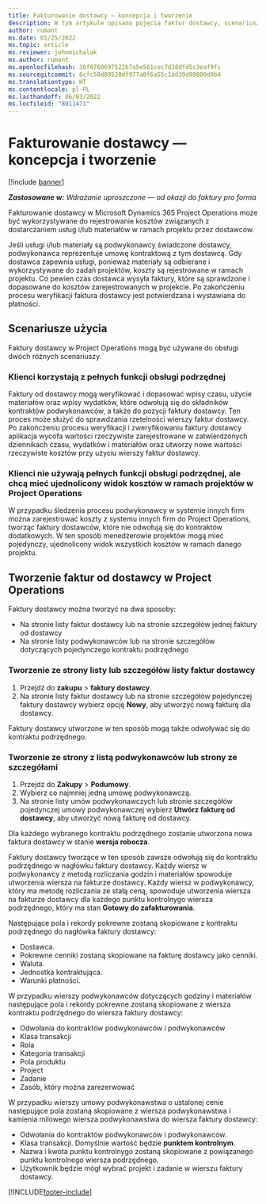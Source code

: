 ```yaml
---
title: Fakturowanie dostawcy — koncepcja i tworzenie
description: W tym artykule opisano pojęcia faktur dostawcy, scenariusze użycia oraz sposób tworzenia faktur od dostawców w Microsoft Dynamics 365 Project Operations.
author: rumant
ms.date: 03/25/2022
ms.topic: article
ms.reviewer: johnmichalak
ms.author: rumant
ms.openlocfilehash: 38f0760697522b7a5e561cec7d38dfd5c3eaf9fc
ms.sourcegitcommit: 6cfc50d89528df977a8f6a55c1ad39d99800d9b4
ms.translationtype: HT
ms.contentlocale: pl-PL
ms.lasthandoff: 06/03/2022
ms.locfileid: "8911471"
---
```

# <a name="vendor-invoicing---concept-and-creation"></a>Fakturowanie dostawcy — koncepcja i tworzenie

[!include [banner](../../includes/dataverse-preview.md)]

_**Zastosowane w:** Wdrażanie uproszczone — od okazji do faktury pro forma_

Fakturowanie dostawcy w Microsoft Dynamics 365 Project Operations może być wykorzystywane do rejestrowanie kosztów związanych z dostarczaniem usług i/lub materiałów w ramach projektu przez dostawców.

Jeśli usługi i/lub materiały są podwykonawcy świadczone dostawcy, podwykonawca reprezentuje umowę kontraktową z tym dostawcą. Gdy dostawca zapewnia usługi, ponieważ materiały są odbierane i wykorzystywane do zadań projektów, koszty są rejestrowane w ramach projektu. Co pewien czas dostawca wysyła faktury, które są sprawdzone i dopasowane do kosztów zarejestrowanych w projekcie. Po zakończeniu procesu weryfikacji faktura dostawcy jest potwierdzana i wystawiana do płatności.

## <a name="scenarios-for-use"></a>Scenariusze użycia

Faktury dostawcy w Project Operations mogą być używane do obsługi dwóch różnych scenariuszy.

### <a name="customers-use-the-full-subcontracting-experiences"></a>Klienci korzystają z pełnych funkcji obsługi podrzędnej

Faktury od dostawcy mogą weryfikować i dopasować wpisy czasu, użycie materiałów oraz wpisy wydatków, które odwołują się do składników kontraktów podwykonawców, a także do pozycji faktury dostawcy. Ten proces może służyć do sprawdzania rzetelności wierszy faktur dostawcy. Po zakończeniu procesu weryfikacji i zweryfikowaniu faktury dostawcy aplikacja wycofa wartości rzeczywiste zarejestrowane w zatwierdzonych dziennikach czasu, wydatków i materiałów oraz utworzy nowe wartości rzeczywiste kosztów przy użyciu wierszy faktur dostawcy.

### <a name="customers-dont-use-the-full-subcontracting-experiences-but-want-to-have-a-unified-view-of-costs-on-projects-in-project-operations"></a>Klienci nie używają pełnych funkcji obsługi podrzędnej, ale chcą mieć ujednolicony widok kosztów w ramach projektów w Project Operations

W przypadku śledzenia procesu podwykonawcy w systemie innych firm można zarejestrować koszty z systemu innych firm do Project Operations, tworząc faktury dostawców, które nie odwołują się do kontraktów dodatkowych. W ten sposób menedżerowie projektów mogą mieć pojedynczy, ujednolicony widok wszystkich kosztów w ramach danego projektu.

## <a name="creation-of-vendor-invoices-in-project-operations"></a>Tworzenie faktur od dostawcy w Project Operations

Faktury dostawcy można tworzyć na dwa sposoby:

- Na stronie listy faktur dostawcy lub na stronie szczegółów jednej faktury od dostawcy
- Na stronie listy podwykonawców lub na stronie szczegółów dotyczących pojedynczego kontraktu podrzędnego

### <a name="creation-from-the-vendor-invoice-list-page-or-details-page"></a>Tworzenie ze strony listy lub szczegółów listy faktur dostawcy

1. Przejdź do **zakupu** \> **faktury dostawcy**.
2. Na stronie listy faktur dostawcy lub na stronie szczegółów pojedynczej faktury dostawcy wybierz opcję **Nowy**, aby utworzyć nową fakturę dla dostawcy.

Faktury dostawcy utworzone w ten sposób mogą także odwoływać się do kontraktu podrzędnego.

### <a name="creation-from-the-subcontract-list-page-or-details-page"></a>Tworzenie ze strony z listą podwykonawców lub strony ze szczegółami

1. Przejdź do **Zakupy** \> **Podumowy**.
2. Wybierz co najmniej jedną umowę podwykonawczą.
3. Na stronie listy umów podwykonawczych lub stronie szczegółów pojedynczej umowy podwykonawczej wybierz **Utwórz fakturę od dostawcy**, aby utworzyć nową fakturę od dostawcy.

Dla każdego wybranego kontraktu podrzędnego zostanie utworzona nowa faktura dostawcy w stanie **wersja robocza**.

Faktury dostawcy tworzące w ten sposób zawsze odwołują się do kontraktu podrzędnego w nagłówku faktury dostawcy. Każdy wiersz w podwykonawcy z metodą rozliczania godzin i materiałów spowoduje utworzenia wiersza na fakturze dostawcy. Każdy wiersz w podwykonawcy, który ma metodę rozliczania ze stałą ceną, spowoduje utworzenia wiersza na fakturze dostawcy dla każdego punktu kontrolnygo wiersza podrzędnego, który ma stan **Gotowy do zafakturowania**.

Następujące pola i rekordy pokrewne zostaną skopiowane z kontraktu podrzędnego do nagłówka faktury dostawcy:

- Dostawca.
- Pokrewne cenniki zostaną skopiowane na fakturę dostawcy jako cenniki.
- Waluta.
- Jednostka kontraktująca.
- Warunki płatności.

W przypadku wierszy podwykonawców dotyczących godziny i materiałów następujące pola i rekordy pokrewne zostaną skopiowane z wiersza kontraktu podrzędnego do wiersza faktury dostawcy:

- Odwołania do kontraktów podwykonawców i podwykonawców
- Klasa transakcji
- Rola
- Kategoria transakcji
- Pola produktu
- Project
- Zadanie
- Zasób, który można zarezerwować

W przypadku wierszy umowy podwykonawstwa o ustalonej cenie następujące pola zostaną skopiowane z wiersza podwykonawstwa i kamienia milowego wiersza podwykonawstwa do wiersza faktury dostawcy:

- Odwołania do kontraktów podwykonawców i podwykonawców.
- Klasa transakcji. Domyślnie wartość będzie **punktem kontrolnym**.
- Nazwa i kwota punktu kontrolnygo zostaną skopiowane z powiązanego punktu kontrolnego wiersza podrzędnego.
- Użytkownik będzie mógł wybrać projekt i zadanie w wierszu faktury dostawcy.

[!INCLUDE[footer-include](../../includes/footer-banner.md)]

